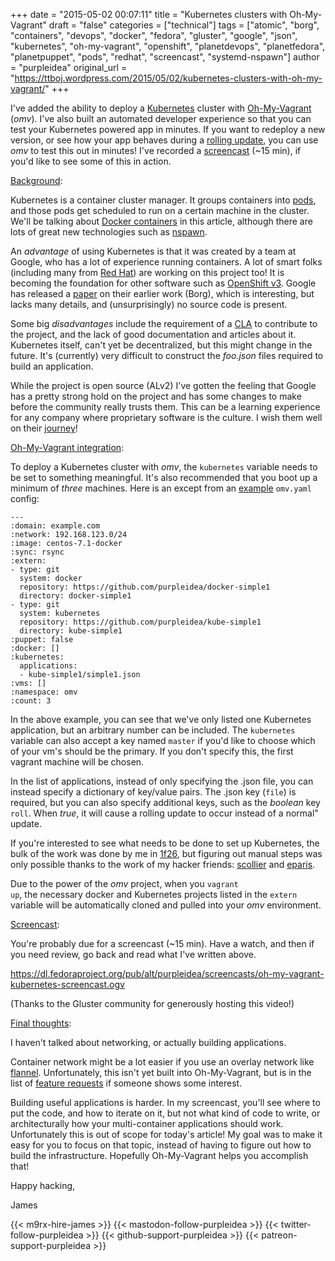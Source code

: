 +++
date = "2015-05-02 00:07:11"
title = "Kubernetes clusters with Oh-My-Vagrant"
draft = "false"
categories = ["technical"]
tags = ["atomic", "borg", "containers", "devops", "docker", "fedora", "gluster", "google", "json", "kubernetes", "oh-my-vagrant", "openshift", "planetdevops", "planetfedora", "planetpuppet", "pods", "redhat", "screencast", "systemd-nspawn"]
author = "purpleidea"
original_url = "https://ttboj.wordpress.com/2015/05/02/kubernetes-clusters-with-oh-my-vagrant/"
+++

I've added the ability to deploy a <a href="https://github.com/GoogleCloudPlatform/kubernetes">Kubernetes</a> cluster with <a href="https://github.com/purpleidea/oh-my-vagrant">Oh-My-Vagrant</a> (<em>omv</em>). I've also built an automated developer experience so that you can test your Kubernetes powered app in minutes. If you want to redeploy a new version, or see how your app behaves during a <a href="https://github.com/GoogleCloudPlatform/kubernetes/blob/master/docs/kubectl_rolling-update.md">rolling update</a>, you can use <em>omv</em> to test this out in minutes! I've recorded a <a href="https://dl.fedoraproject.org/pub/alt/purpleidea/screencasts/oh-my-vagrant-kubernetes-screencast.ogv">screencast</a> (~15 min), if you'd like to see some of this in action.

<span style="text-decoration:underline;">Background</span>:

Kubernetes is a container cluster manager. It groups containers into <a href="https://github.com/GoogleCloudPlatform/kubernetes/blob/master/docs/pods.md">pods</a>, and those pods get scheduled to run on a certain machine in the cluster. We'll be talking about <a href="https://en.wikipedia.org/wiki/Docker_%28software%29">Docker containers</a> in this article, although there are lots of great new technologies such as <a href="http://0pointer.net/blog/systemd-for-administrators-part-xxi.html">nspawn</a>.

An <em>advantage</em> of using Kubernetes is that it was created by a team at Google, who has a lot of experience running containers. A lot of smart folks (including many from <a href="https://redhat.com/">Red Hat</a>) are working on this project too! It is becoming the foundation for other software such as <a href="https://blog.openshift.com/openshift-v3-deep-dive-docker-kubernetes/">OpenShift v3</a>. Google has released a <a href="https://static.googleusercontent.com/media/research.google.com/en//pubs/archive/43438.pdf">paper</a> on their earlier work (Borg), which is interesting, but lacks many details, and (unsurprisingly) no source code is present.

Some big <em>disadvantages</em> include the requirement of a <a href="https://sfconservancy.org/blog/2014/jun/09/do-not-need-cla/">CLA</a> to contribute to the project, and the lack of good documentation and articles about it. Kubernetes itself, can't yet be decentralized, but this might change in the future. It's (currently) very difficult to construct the <em>foo.json</em> files required to build an application.

While the project is open source (ALv2) I've gotten the feeling that Google has a pretty strong hold on the project and has some changes to make before the community really trusts them. This can be a learning experience for any company where proprietary software is the culture. I wish them well on their <a href="https://www.gnu.org/philosophy/free-sw.html">journey</a>!

<span style="text-decoration:underline;">Oh-My-Vagrant integration</span>:

To deploy a Kubernetes cluster with <em>omv</em>, the <code>kubernetes</code> variable needs to be set to something meaningful. It's also recommended that you boot up a minimum of <em>three</em> machines. Here is an except from an <a href="https://github.com/purpleidea/oh-my-vagrant/blob/master/examples/docker-kubernetes.yaml">example</a> <code>omv.yaml</code> config:
```
---
:domain: example.com
:network: 192.168.123.0/24
:image: centos-7.1-docker
:sync: rsync
:extern:
- type: git
  system: docker
  repository: https://github.com/purpleidea/docker-simple1
  directory: docker-simple1
- type: git
  system: kubernetes
  repository: https://github.com/purpleidea/kube-simple1
  directory: kube-simple1
:puppet: false
:docker: []
:kubernetes:
  applications:
  - kube-simple1/simple1.json
:vms: []
:namespace: omv
:count: 3
```
In the above example, you can see that we've only listed one Kubernetes application, but an arbitrary number can be included. The <code>kubernetes</code> variable can also accept a key named <code>master</code> if you'd like to choose which of your vm's should be the primary. If you don't specify this, the first vagrant machine will be chosen.

In the list of applications, instead of only specifying the .json file, you can instead specify a dictionary of key/value pairs. The .json key (<code>file</code>) is required, but you can also specify additional keys, such as the <em>boolean</em> key <code>roll</code>. When <em>true</em>, it will cause a rolling update to occur instead of a normal" update.

If you're interested to see what needs to be done to set up Kubernetes, the bulk of the work was done by me in <a href="https://github.com/purpleidea/oh-my-vagrant/commit/1f26e5bda5d7585f7b26babcb56a529cc34b96bd">1f26</a>, but figuring out manual steps was only possible thanks to the work of my hacker friends: <a href="https://twitter.com/collier_s">scollier</a> and <a href="https://github.com/eparis/">eparis</a>.

Due to the power of the <em>omv</em> project, when you <code>vagrant up</code>, the necessary docker and Kubernetes projects listed in the <code>extern</code> variable will be automatically cloned and pulled into your <em>omv</em> environment.

<span style="text-decoration:underline;">Screencast</span>:

You're probably due for a screencast (~15 min). Have a watch, and then if you need review, go back and read what I've written above.

<a href="https://dl.fedoraproject.org/pub/alt/purpleidea/screencasts/oh-my-vagrant-kubernetes-screencast.ogv">https://dl.fedoraproject.org/pub/alt/purpleidea/screencasts/oh-my-vagrant-kubernetes-screencast.ogv</a>

(Thanks to the Gluster community for generously hosting this video!)

<span style="text-decoration:underline;">Final thoughts</span>:

I haven't talked about networking, or actually building applications.

Container network might be a lot easier if you use an overlay network like <a href="https://github.com/purpleidea/oh-my-vagrant/issues/76">flannel</a>. Unfortunately, this isn't yet built into Oh-My-Vagrant, but is in the list of <a href="https://github.com/purpleidea/oh-my-vagrant/issues/76">feature requests</a> if someone shows some interest.

Building useful applications is harder. In my screencast, you'll see where to put the code, and how to iterate on it, but not what kind of code to write, or architecturally how your multi-container applications should work. Unfortunately this is out of scope for today's article! My goal was to make it easy for you to focus on that topic, instead of having to figure out how to build the infrastructure. Hopefully Oh-My-Vagrant helps you accomplish that!

Happy hacking,

James

{{< m9rx-hire-james >}}
{{< mastodon-follow-purpleidea >}}
{{< twitter-follow-purpleidea >}}
{{< github-support-purpleidea >}}
{{< patreon-support-purpleidea >}}
